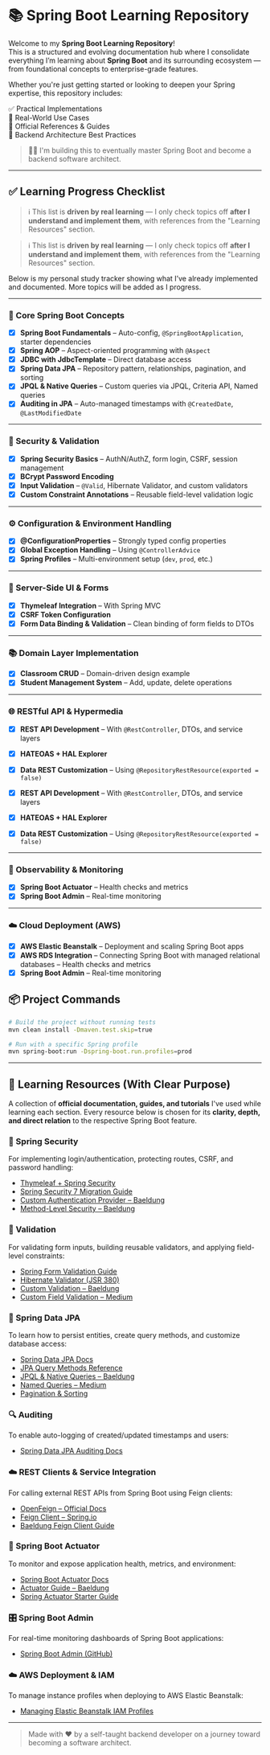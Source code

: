 # 📚 Spring Boot Learning Repository

Welcome to my **Spring Boot Learning Repository**!  
This is a structured and evolving documentation hub where I consolidate everything I’m learning about **Spring Boot**
and its surrounding ecosystem — from foundational concepts to enterprise-grade features.

Whether you're just getting started or looking to deepen your Spring expertise, this repository includes:

✅ Practical Implementations  
📄 Real-World Use Cases  
🔗 Official References & Guides  
🎯 Backend Architecture Best Practices

> 🧑‍💻 I'm building this to eventually master Spring Boot and become a backend software architect.

---

## ✅ Learning Progress Checklist

> ℹ️ This list is **driven by real learning** — I only check topics off **after I understand and implement them**, with
> references from the "Learning Resources" section.

> ℹ️ This list is **driven by real learning** — I only check topics off **after I understand and implement them**, with
> references from the "Learning Resources" section.

Below is my personal study tracker showing what I’ve already implemented and documented. More topics will be added as I
progress.

---

### 🌱 Core Spring Boot Concepts

- [x] **Spring Boot Fundamentals** – Auto-config, `@SpringBootApplication`, starter dependencies
- [x] **Spring AOP** – Aspect-oriented programming with `@Aspect`
- [x] **JDBC with JdbcTemplate** – Direct database access
- [x] **Spring Data JPA** – Repository pattern, relationships, pagination, and sorting
- [x] **JPQL & Native Queries** – Custom queries via JPQL, Criteria API, Named queries
- [x] **Auditing in JPA** – Auto-managed timestamps with `@CreatedDate`, `@LastModifiedDate`

---

### 🔐 Security & Validation

- [x] **Spring Security Basics** – AuthN/AuthZ, form login, CSRF, session management
- [x] **BCrypt Password Encoding**
- [x] **Input Validation** – `@Valid`, Hibernate Validator, and custom validators
- [x] **Custom Constraint Annotations** – Reusable field-level validation logic

---

### ⚙️ Configuration & Environment Handling

- [x] **@ConfigurationProperties** – Strongly typed config properties
- [x] **Global Exception Handling** – Using `@ControllerAdvice`
- [x] **Spring Profiles** – Multi-environment setup (`dev`, `prod`, etc.)

---

### 🧹 Server-Side UI & Forms

- [x] **Thymeleaf Integration** – With Spring MVC
- [x] **CSRF Token Configuration**
- [x] **Form Data Binding & Validation** – Clean binding of form fields to DTOs

---

### 📚 Domain Layer Implementation

- [x] **Classroom CRUD** – Domain-driven design example
- [x] **Student Management System** – Add, update, delete operations

---

### 🌐 RESTful API & Hypermedia

- [x] **REST API Development** – With `@RestController`, DTOs, and service layers
- [x] **HATEOAS + HAL Explorer**
- [x] **Data REST Customization** – Using `@RepositoryRestResource(exported = false)`

- [x] **REST API Development** – With `@RestController`, DTOs, and service layers
- [x] **HATEOAS + HAL Explorer**
- [x] **Data REST Customization** – Using `@RepositoryRestResource(exported = false)`

---

### 🧪 Observability & Monitoring

- [x] **Spring Boot Actuator** – Health checks and metrics
- [x] **Spring Boot Admin** – Real-time monitoring

---

### ☁️ Cloud Deployment (AWS)

- [x] **AWS Elastic Beanstalk** – Deployment and scaling Spring Boot apps
- [x] **AWS RDS Integration** – Connecting Spring Boot with managed relational databases
  – Health checks and metrics
- [x] **Spring Boot Admin** – Real-time monitoring

## 📦 Project Commands

```bash
# Build the project without running tests
mvn clean install -Dmaven.test.skip=true

# Run with a specific Spring profile
mvn spring-boot:run -Dspring-boot.run.profiles=prod
```

---

## 🔗 Learning Resources (With Clear Purpose)

A collection of **official documentation, guides, and tutorials** I've used while learning each section. Every resource
below is chosen for its **clarity, depth, and direct relation** to the respective Spring Boot feature.

### 🔐 Spring Security

For implementing login/authentication, protecting routes, CSRF, and password handling:

- [Thymeleaf + Spring Security](https://www.thymeleaf.org/doc/articles/springsecurity.html)
- [Spring Security 7 Migration Guide](https://docs.spring.io/spring-security/reference/migration-7/configuration.html)
- [Custom Authentication Provider – Baeldung](https://www.baeldung.com/spring-security-authentication-provider)
- [Method-Level Security – Baeldung](https://www.baeldung.com/spring-security-method-security)

### 📏 Validation

For validating form inputs, building reusable validators, and applying field-level constraints:

- [Spring Form Validation Guide](https://spring.io/guides/gs/validating-form-input)
- [Hibernate Validator (JSR 380)](https://hibernate.org/validator/)
- [Custom Validation – Baeldung](https://www.baeldung.com/spring-mvc-custom-validator)
- [Custom Field Validation – Medium](https://medium.com/@bereketberhe27/spring-boot-custom-validation-7af89a64f805)

### 🧹 Spring Data JPA

To learn how to persist entities, create query methods, and customize database access:

- [Spring Data JPA Docs](https://spring.io/projects/spring-data-jpa)
- [JPA Query Methods Reference](https://docs.spring.io/spring-data/jpa/reference/jpa/query-methods.html)
- [JPQL & Native Queries – Baeldung](https://www.baeldung.com/spring-data-jpa-query)
- [Named Queries – Medium](https://medium.com/@arslan.ahmed.shaikh/custom-named-queries-in-spring-data-jpa-a-practical-guide-91bc7270512d)
- [Pagination & Sorting](https://www.baeldung.com/spring-data-jpa-pagination-sorting)

### 🔍 Auditing

To enable auto-logging of created/updated timestamps and users:

- [Spring Data JPA Auditing Docs](https://docs.spring.io/spring-data/jpa/reference/auditing.html)

### ☁️ REST Clients & Service Integration

For calling external REST APIs from Spring Boot using Feign clients:

- [OpenFeign – Official Docs](https://docs.spring.io/spring-cloud-openfeign/docs/current/reference/html/)
- [Feign Client – Spring.io](https://spring.io/projects/spring-cloud-openfeign)
- [Baeldung Feign Client Guide](https://www.baeldung.com/spring-cloud-openfeign)

### 🔗 Spring Boot Actuator

To monitor and expose application health, metrics, and environment:

- [Spring Boot Actuator Docs](https://docs.spring.io/spring-boot/reference/actuator/enabling.html)
- [Actuator Guide – Baeldung](https://www.baeldung.com/spring-boot-actuators)
- [Spring Actuator Starter Guide](https://spring.io/guides/gs/actuator-service)

### 🎛 Spring Boot Admin

For real-time monitoring dashboards of Spring Boot applications:

- [Spring Boot Admin (GitHub)](https://github.com/codecentric/spring-boot-admin)

### ☁️ AWS Deployment & IAM

To manage instance profiles when deploying to AWS Elastic Beanstalk:

- [Managing Elastic Beanstalk IAM Profiles](https://docs.aws.amazon.com/elasticbeanstalk/latest/dg/iam-instanceprofile.html)

---

> Made with ❤️ by a self-taught backend developer on a journey toward becoming a software architect.
